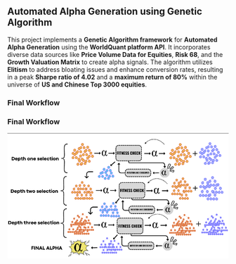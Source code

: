 ## Automated Alpha Generation using Genetic Algorithm

This project implements a **Genetic Algorithm framework** for **Automated Alpha Generation** using the **WorldQuant platform API**. It incorporates diverse data sources like **Price Volume Data for Equities**, **Risk 68**, and the **Growth Valuation Matrix** to create alpha signals. The algorithm utilizes **Elitism** to address bloating issues and enhance conversion rates, resulting in a peak **Sharpe ratio of 4.02** and a **maximum return of 80%** within the universe of **US and Chinese Top 3000 equities**.

### Final Workflow

### Final Workflow

![Final Workflow](https://github.com/neelabh2710/An-Evolutionary-Algorithmic-Approach-for-Auto-Alpha-generation-/blob/main/workflow.png)
